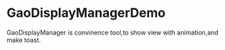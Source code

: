 # GaoDisplayManagerDemo
GaoDisplayManager is convinence tool,to show view with animation,and make toast.
